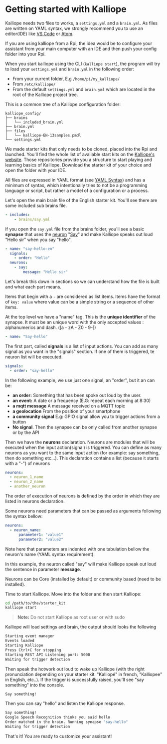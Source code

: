 # Getting started with Kalliope

Kalliope needs two files to works, a `settings.yml` and a `brain.yml`.
As files are written on YAML syntax, we strongly recommend you to use an editor(IDE) like [VS Code](https://code.visualstudio.com/) or [Atom](https://atom.io/).

If you are using kalliope from a Rpi, the idea would be to configure your assistant from your main computer with an IDE and then push your config folder into your Rpi.

When you start kalliope using the CLI (`kalliope start`), the program will try to load your `settings.yml` and `brain.yml` in the following order:

- From your current folder, E.g `/home/pi/my_kalliope/`
- From `/etc/kalliope/`
- From the default `settings.yml` and `brain.yml` which are located in the root of the Kalliope project tree.

This is a common tree of a Kalliope configuration folder:
```
kalliope_config/
├── brains
│   └── included_brain.yml
├── brain.yml
├── files
│   └── kalliope-EN-13samples.pmdl
└── settings.yml
```

We made starter kits that only needs to be cloned, placed into the Rpi and launched. You'll find the whole list of available start kits on the [Kalliope's website](https://kalliope-project.github.io/starter_kit.html).
Those repositories provide you a structure to start playing and learning basics of Kalliope.
Download the starter kit of your choice and open the folder with your IDE.

All files are expressed in YAML format (see [YAML Syntax](https://learnxinyminutes.com/docs/yaml/)) and has a minimum of syntax, which intentionally tries to not be a programming language or script,
but rather a model of a configuration or a process.

Let's open the main brain file of the English starter kit. You'll see there are some included sub brains file.
```yaml
- includes:
    - brains/say.yml
```

If you open the `say.yml` file from the brains folder, you'll see a basic **synapse** that uses the [neuron](brain/brain.md#neurons) "[Say](brain/neurons/say)" and make Kalliope speaks out loud "Hello sir" when you say "hello".
```yaml
- name: "say-hello-en"
  signals:
    - order: "Hello"
  neurons:
    - say:
        message: "Hello sir"
```

Let's break this down in sections so we can understand how the file is built and what each part means.

Items that begin with a ```-``` are considered as list items. Items have the format of ```key: value``` where value can be a simple string or a sequence of other items.

At the top level we have a "name" tag. This is the **unique identifier** of the synapse. It must be an unique word with the only accepted values : alphanumerics and dash. ([a - zA - Z0 - 9\-])
```yaml
- name: "Say-hello"
```

The first part, called **signals** is a list of input actions.
You can add as many signal as you want in the "signals" section. If one of them is triggered, te neuron list will be executed.
```yaml
signals:
  - order: "say-hello"
```

In the following example, we use just one signal, an "order", but it an can be:

- **an order:** Something that has been spoke out loud by the user.
- **an event:** A date or a frequency (E.G: repeat each morning at 8:30)
- **a mqtt message** A message received on a MQTT topic
- **a geolocation** From the position of your smartphone
- **a community signal** E.g: GPIO signal allow you to trigger actions from a button
- **No signal**. Then the synapse can be only called from another synapse or by the API

Then we have the **neurons** declaration. Neurons are modules that will be executed when the input action(signal) is triggered. You can define as many neurons as you want to the same input action (for example: say something, then do something etc...). This declaration contains a list (because it starts with a "-") of neurons
```yaml
neurons:
  - neuron_1_name
  - neuron_2_name
  - another_neuron
```

The order of execution of neurons is defined by the order in which they are listed in neurons declaration.

Some neurons need parameters that can be passed as arguments following the syntax bellow:
```yaml
neurons:
  - neuron_name:
      parameter1: "value1"
      parameter2: "value2"
```
Note here that parameters are indented with one tabulation bellow the neuron's name (YAML syntax requirement).

In this example, the neuron called "say" will make Kalliope speak out loud the sentence in parameter **message**.

Neurons can be Core (installed by default) or community based (need to be installed).

Time to start Kalliope. Move into the folder and then start Kalliope:
```bash
cd /path/to/the/starter_kit
kalliope start
```
> **Note:** Do not start Kalliope as root user or with sudo

Kalliope will load settings and brain, the output should looks the following
```bash
Starting event manager
Events loaded
Starting Kalliope
Press Ctrl+C for stopping
Starting REST API Listening port: 5000
Waiting for trigger detection
```

Then speak the hotwork out loud to wake up Kalliope (with the right pronunciation depending on your starter kit. "Kalliopé" in french, "Kalliopee" in English, etc..).
If the trigger is successfully raised, you'll see "say something" into the console.
```bash
Say something!
```

Then you can say "hello" and listen the Kalliope response.
```bash
Say something!
Google Speech Recognition thinks you said hello
Order matched in the brain. Running synapse "say-hello"
Waiting for trigger detection
```

That's it! You are ready to customize your assistant!
